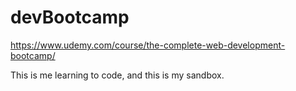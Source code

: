 # devBootcamp
https://www.udemy.com/course/the-complete-web-development-bootcamp/

This is me learning to code, and this is my sandbox.

